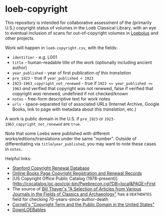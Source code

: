 # loeb-copyright

This repository is intended for collaborative assessment of the (primarily U.S.) copyright status of volumes in the Loeb Classical Library, with an eye to eventual inclusion of scans for out-of-copyright volumes in [Loebolus](https://ryanfb.github.io/loebolus/) and other projects.

Work will happen in `loeb-copyright.csv`, with the fields:

* `identifier` - e.g. L001
* `title` - human-readable title of the work (optionally including ancient author)
* `year_published` - year of first publication *of this translation*
* `pre_1923` - true if `year_published < 1923`
* `1923-1963_copyright_not_renewed` - true if `1923 <= year_published <= 1963` *and* verified that copyright was not renewed, false if verified that copyright *was* renewed, undefined if not checked/known
* `notes` - free-form descriptive text for work notes
* `urls` - space-separated list of associated URLs (Internet Archive, Google Books, link to page with metadata about *this translation*, etc.)

A work is public domain in the U.S. if `pre_1923` or `1923-1963_copyright_not_renewed` are `true`.

Note that some Loebs were published with different works/editions/translations under the same "number". Outside of differentiating via `title`/`year_published`, you may want to note these cases in `notes`.

Helpful links:

* [Stanford Copyright Renewal Database](https://collections.stanford.edu/copyrightrenewals/bin/page?forward=home)
* [Online Books Page Copyright Registration and Renewal Records](http://onlinebooks.library.upenn.edu/cce/)
* [US Copyright Office Public Catalog (1978-present)](http://cocatalog.loc.gov/cgi-bin/Pwebrecon.cgi?DB=local&PAGE=First
* The source of [Bill Thayer's "A Selection of Articles from Various Journals in the Fields of Classics and Archaeology"](http://penelope.uchicago.edu/Thayer/E/Journals/Roman/home.html) has a `DEATHDATES` field for checking 70-years-since-author-death
* [Cornell's "Copyright Term and the Public Domain in the United States"](http://copyright.cornell.edu/resources/publicdomain.cfm)
* [DownLOEBables](http://www.edonnelly.com/loebs.html)
